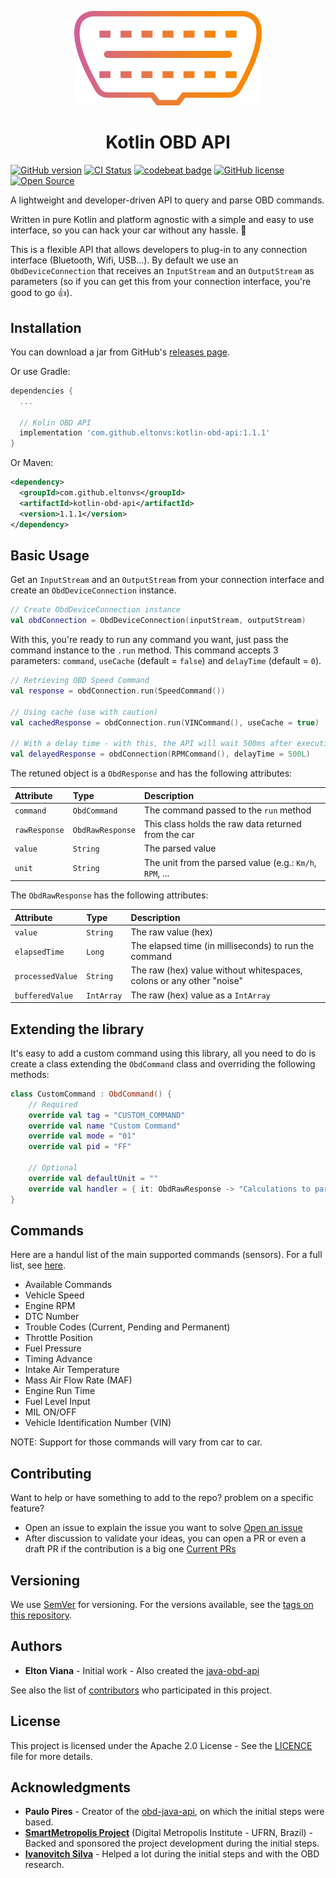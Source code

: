 <p align="center">
  <img width="300px" src="img/kotlin-obd-api-logo.png" />
</p>

<h1 align="center">Kotlin OBD API</h1>

[![GitHub version](https://badge.fury.io/gh/eltonvs%2Fkotlin-obd-api.svg)](https://badge.fury.io/gh/eltonvs%2Fkotlin-obd-api)
[![CI Status](https://github.com/eltonvs/kotlin-obd-api/workflows/CI/badge.svg)](https://github.com/eltonvs/kotlin-obd-api/actions?query=workflow%3ACI)
[![codebeat badge](https://codebeat.co/badges/6af3e4ad-1171-4868-871f-9e5e6be63df9)](https://codebeat.co/projects/github-com-eltonvs-kotlin-obd-api-master)
[![GitHub license](https://img.shields.io/github/license/eltonvs/kotlin-obd-api)](https://github.com/eltonvs/kotlin-obd-api/blob/master/LICENSE)
[![Open Source](https://badges.frapsoft.com/os/v1/open-source.svg?v=103)](https://opensource.org/)


A lightweight and developer-driven API to query and parse OBD commands.

Written in pure Kotlin and platform agnostic with a simple and easy to use interface, so you can hack your car without any hassle. :blue_car:

This is a flexible API that allows developers to plug-in to any connection interface (Bluetooth, Wifi, USB...). By default we use an `ObdDeviceConnection` that receives an `InputStream` and an `OutputStream` as parameters (so if you can get this from your connection interface, you're good to go :thumbsup:).


## Installation

You can download a jar from GitHub's [releases page](https://github.com/eltonvs/kotlin-obd-api/releases).

Or use Gradle:

```gradle
dependencies {
  ...

  // Kolin OBD API
  implementation 'com.github.eltonvs:kotlin-obd-api:1.1.1'
}
```

Or Maven:

```xml
<dependency>
  <groupId>com.github.eltonvs</groupId>
  <artifactId>kotlin-obd-api</artifactId>
  <version>1.1.1</version>
</dependency>
```


## Basic Usage

Get an `InputStream` and an `OutputStream` from your connection interface and create an `ObdDeviceConnection` instance.

```kotlin
// Create ObdDeviceConnection instance
val obdConnection = ObdDeviceConnection(inputStream, outputStream)
```

With this, you're ready to run any command you want, just pass the command instance to the `.run` method. This command accepts 3 parameters: `command`, `useCache` (default = `false`) and `delayTime` (default = `0`).

```kotlin
// Retrieving OBD Speed Command
val response = obdConnection.run(SpeedCommand())

// Using cache (use with caution)
val cachedResponse = obdConnection.run(VINCommand(), useCache = true)

// With a delay time - with this, the API will wait 500ms after executing the command
val delayedResponse = obdConnection(RPMCommand(), delayTime = 500L)
```

The retuned object is a `ObdResponse` and has the following attributes:

| Attribute | Type | Description |
| :- | :- | :- |
| `command` | `ObdCommand` | The command passed to the `run` method |
| `rawResponse` | `ObdRawResponse` | This class holds the raw data returned from the car |
| `value` | `String` | The parsed value |
| `unit` | `String` | The unit from the parsed value (e.g.: `Km/h`, `RPM`, ... |


The `ObdRawResponse` has the following attributes:

| Attribute | Type | Description |
| :- | :- | :- |
| `value` | `String` | The raw value (hex) |
| `elapsedTime` | `Long` | The elapsed time (in milliseconds) to run the command |
| `processedValue` | `String` | The raw (hex) value without whitespaces, colons or any other "noise" |
| `bufferedValue` | `IntArray` | The raw (hex) value as a `IntArray` |


## Extending the library

It's easy to add a custom command using this library, all you need to do is create a class extending the `ObdCommand` class and overriding the following methods:
```kotlin
class CustomCommand : ObdCommand() {
    // Required
    override val tag = "CUSTOM_COMMAND"
    override val name "Custom Command"
    override val mode = "01"
    override val pid = "FF"

    // Optional
    override val defaultUnit = ""
    override val handler = { it: ObdRawResponse -> "Calculations to parse value from ${it.processedValue}" }
}
```


## Commands

Here are a handul list of the main supported commands (sensors). For a full list, see [here](SUPPORTED_COMMANDS.md).

- Available Commands
- Vehicle Speed
- Engine RPM
- DTC Number
- Trouble Codes (Current, Pending and Permanent)
- Throttle Position
- Fuel Pressure
- Timing Advance
- Intake Air Temperature
- Mass Air Flow Rate (MAF)
- Engine Run Time
- Fuel Level Input
- MIL ON/OFF
- Vehicle Identification Number (VIN)

NOTE: Support for those commands will vary from car to car.


## Contributing

Want to help or have something to add to the repo? problem on a specific feature?

-   Open an issue to explain the issue you want to solve  [Open an issue](https://github.com/eltonvs/kotlin-obd-api/issues)
-   After discussion to validate your ideas, you can open a PR or even a draft PR if the contribution is a big one  [Current PRs](https://github.com/eltonvs/kotlin-obd-api/pulls)


## Versioning

We use [SemVer](http://semver.org/) for versioning. For the versions available, see the [tags on this repository](https://github.com/eltonvs/kotlin-obd-api/tags).


## Authors

- **Elton Viana** - Initial work - Also created the [java-obd-api](https://github.com/eltonvs/java-obd-api)

See also the list of [contributors](https://github.com/eltonvs/kotlin-obd-api/contributors) who participated in this project.


## License

This project is licensed under the Apache 2.0 License - See the [LICENCE](LICENSE) file for more details.


## Acknowledgments

- **Paulo Pires** - Creator of the [obd-java-api](https://github.com/pires/obd-java-api), on which the initial steps were based.
- **[SmartMetropolis Project](http://smartmetropolis.imd.ufrn.br/)** (Digital Metropolis Institute - UFRN, Brazil) - Backed and sponsored the project development during the initial steps.
- **[Ivanovitch Silva](https://github.com/ivanovitchm)** - Helped a lot during the initial steps and with the OBD research.
